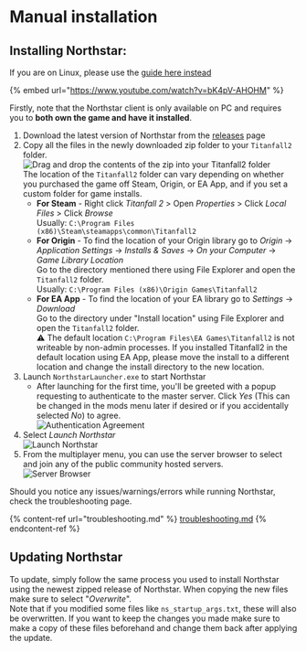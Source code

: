 # Manual installation

## Installing Northstar:

If you are on Linux, please use the [guide here instead](../steamdeck-and-linux/installing-on-steamdeck-and-linux.md)

{% embed url="https://www.youtube.com/watch?v=bK4pV-AHOHM" %}

Firstly, note that the Northstar client is only available on PC and requires you to **both own the game and have it installed**.

1. Download the latest version of Northstar from the [releases](https://github.com/R2Northstar/Northstar/releases) page
2. Copy all the files in the newly downloaded zip folder to your `Titanfall2` folder.\
   ![Drag and drop the contents of the zip into your Titanfall2 folder](../images/manual-install-drag-drop-files.png)\
   The location of the `Titanfall2` folder can vary depending on whether you purchased the game off Steam, Origin, or EA App, and if you set a custom folder for game installs.
   * **For Steam** - Right click _Titanfall 2_ > Open _Properties_ > Click _Local Files_ > Click _Browse_\
     Usually: `C:\Program Files (x86)\Steam\steamapps\common\Titanfall2`
   * **For Origin** - To find the location of your Origin library go to _Origin_ -> _Application Settings_ -> _Installs & Saves_ -> _On your Computer_ -> _Game Library Location_\
     Go to the directory mentioned there using File Explorer and open the `Titanfall2` folder.\
     Usually: `C:\Program Files (x86)\Origin Games\Titanfall2`
   * **For EA App** - To find the location of your EA library go to _Settings_ -> _Download_\
     Go to the directory under "Install location" using File Explorer and open the `Titanfall2` folder.\
     ⚠️ The default location `C:\Program Files\EA Games\Titanfall2` is not writeable by non-admin processes. If you installed Titanfall2 in the default location using EA App, please move the install to a different location and change the install directory to the new location.
3. Launch `NorthstarLauncher.exe` to start Northstar
   * After launching for the first time, you'll be greeted with a popup requesting to authenticate to the master server. Click _Yes_ (This can be changed in the mods menu later if desired or if you accidentally selected _No_) to agree.\
     ![Authentication Agreement](../images/titleagreement.png)
4. Select _Launch Northstar_\
   ![Launch Northstar](../images/titlelaunchnorthstar.png)
5. From the multiplayer menu, you can use the server browser to select and join any of the public community hosted servers.\
   ![Server Browser](../images/lobbyserverbrowser.png)

Should you notice any issues/warnings/errors while running Northstar, check the troubleshooting page.

{% content-ref url="troubleshooting.md" %}
[troubleshooting.md](troubleshooting.md)
{% endcontent-ref %}

## Updating Northstar

To update, simply follow the same process you used to install Northstar using the newest zipped release of Northstar. When copying the new files make sure to select "_Overwrite_".\
Note that if you modified some files like `ns_startup_args.txt`, these will also be overwritten. If you want to keep the changes you made make sure to make a copy of these files beforehand and change them back after applying the update.
